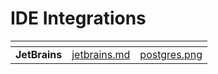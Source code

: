 # IDE Integrations

<table data-card-size="large" data-view="cards">
   <thead>
      <tr>
         <th></th>
         <th data-hidden data-card-target data-type="content-ref"></th>
         <th data-hidden data-card-cover data-type="files"></th>
      </tr>
   </thead>
   <tbody>
      <tr>
         <td><strong>JetBrains</strong></td>
         <td><a href="jetbrains.md">jetbrains.md</a></td>
         <td><a href="../../../.gitbook/assets/jetbrains.png">postgres.png</a></td>
      </tr>
   </tbody>
</table>